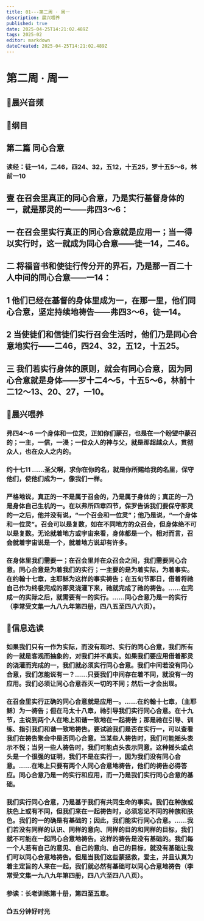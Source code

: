 ```yaml
---
title: 01---第二周 · 周一
description: 晨兴喂养
published: true
date: 2025-04-25T14:21:02.489Z
tags: 2025-02
editor: markdown
dateCreated: 2025-04-25T14:21:02.489Z
---
```


# 第二周 · 周一
## 🎵晨兴音频

## 📖纲目

## 第二篇   同心合意

### 读经：徒一14，二46，四24、32，五12，十五25，罗十五5～6，林前一10

## 壹   在召会里真正的同心合意，乃是实行基督身体的一，就是那灵的一——弗四3～6：

## 一   在召会里实行真正的同心合意就是应用一；当一得以实行时，这一就成为同心合意——徒一14，二46。

## 二   将福音书和使徒行传分开的界石，乃是那一百二十人中间的同心合意——一14：

## 1   他们已经在基督的身体里成为一，在那一里，他们同心合意，坚定持续地祷告——弗四3～6，徒一14。

## 2   当使徒们和信徒们实行召会生活时，他们乃是同心合意地实行——二46，四24、32，五12，十五25。

## 三   我们若实行身体的原则，就会有同心合意，因为同心合意就是身体——罗十二4～5，十五5～6，林前十二12～13、20、27，一10。

## 📖晨兴喂养

### 弗四4～6    一个身体和一位灵，正如你们蒙召，也是在一个盼望中蒙召的；一主，一信，一浸；一位众人的神与父，就是那超越众人，贯彻众人，也在众人之内的。

### 约十七11     ……圣父啊，求你在你的名，就是你所赐给我的名里，保守他们，使他们成为一，像我们一样。

### 严格地说，真正的一不是属于召会的，乃是属于身体的；真正的一乃是身体自己生机的一。在以弗所四章四节，保罗告诉我们要保守那灵的一之后，他并没有说，“一个召会和一位灵”；他乃是说，“一个身体和一位灵”。召会可以是复数，如在不同地方的众召会，但身体绝不可以是复数。无论就着地方或宇宙来看，身体都是一个。相对而言，召会就着宇宙说是一个，就着地方说却有许多。

### 在身体里我们需要一；在召会里并在众召会之间，我们需要同心合意。同心合意是为着我们的实行；一主要的是为着实际，为着事实。在约翰十七章，主耶稣为这样的事实祷告；在五旬节那日，借着将祂自己作为终极完成的那灵浇灌下来，祂就完成了祂的祷告。……在完成一的实际之后，就需要有一的实行。……同心合意乃是一的实行（李常受文集一九八九年第四册，四八五至四八六页）。

## 📖信息选读

### 如果我们只有一作为实际，而没有现时、实行的同心合意，我们所有的一就是客观而抽象的，对我们并不真实。如果我们要应用借着那灵的浇灌而完成的一，我们就必须实行同心合意。我们中间若没有同心合意，我们怎能说有一？……只要我们中间存在着不同，就没有一的应用。我们必须让同心合意吞灭一切的不同；然后一才会出现。

### 在召会里实行正确的同心合意就是应用一。……在约翰十七章，〔主耶稣〕为一祷告；但在马太十八章，祂引导我们实行同心合意。在十九节，主说到两个人在地上和谐一致地在一起祷告；那是祂在引导、训练、指引我们和谐一致地祷告。要试验我们是否在实行一，可以查看我们在祷告聚会中是否同心合意。当某些人祷告时，我们可能摇头表示不悦；当另一些人祷告时，我们可能点头表示同意。这种摇头或点头是一个很强的证明，我们不是在实行一，因为我们没有同心合意。……在地上只要有两个人同心合意地祷告，他们的祷告必得答应。同心合意乃是一的实行和应用，而一乃是我们实行同心合意的基础。

### 我们实行同心合意，乃是基于我们有共同生命的事实。我们在种族或肤色上或有不同，但我们来在一起祷告时，必须忘记不同的种族和肤色。我们的一的确是有基础的；因此，我们能实行同心合意。……我们若没有同样的认识、同样的意向、同样的目的和同样的目标，我们就不可能在一起同心合意地祷告。这样的祷告是没有基础的。我们每一个人若有自己的意见、自己的意向、自己的目标，就没有基础让我们可以同心合意地祷告。但是当我们这些蒙拯救，爱主，并且认真为着主定旨的人来在一起，我们就必然有基础可以同心合意地祷告（李常受文集一九八九年第四册，四八六至四八八页）。

### 参读：长老训练第十册，第四至五章。

### 📺五分钟好时光